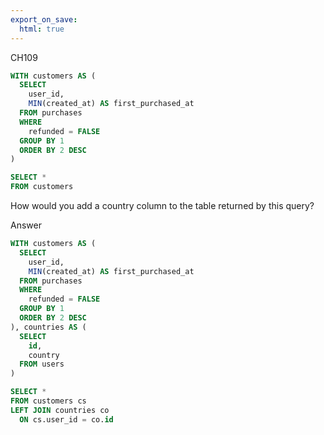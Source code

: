 ```yaml
---
export_on_save:
  html: true
---
```


CH109

```sql
WITH customers AS (
  SELECT
    user_id,
    MIN(created_at) AS first_purchased_at
  FROM purchases
  WHERE
    refunded = FALSE
  GROUP BY 1
  ORDER BY 2 DESC
)		

SELECT *
FROM customers
```

How would you add a country column to the table returned by this query?

Answer 

```sql
WITH customers AS (
  SELECT
    user_id,
    MIN(created_at) AS first_purchased_at
  FROM purchases
  WHERE
    refunded = FALSE
  GROUP BY 1
  ORDER BY 2 DESC
), countries AS (
  SELECT 
    id,
    country
  FROM users
)

SELECT *
FROM customers cs
LEFT JOIN countries co
  ON cs.user_id = co.id
```

